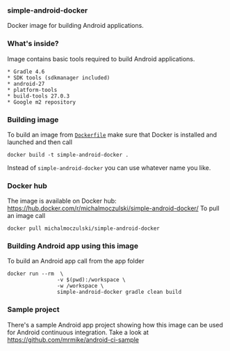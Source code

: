 ### simple-android-docker

Docker image for building Android applications.

### What's inside?
Image contains basic tools required to build Android applications.
```
* Gradle 4.6
* SDK tools (sdkmanager included)
* android-27
* platform-tools
* build-tools 27.0.3
* Google m2 repository
```
### Building image
To build an image from [`Dockerfile`](https://github.com/mrmike/SimpleAndroidDocker/blob/master/Dockerfile) make sure that Docker is installed and launched and then call
```
docker build -t simple-android-docker .
```
Instead of `simple-android-docker` you can use whatever name you like.

### Docker hub
The image is available on Docker hub: https://hub.docker.com/r/michalmoczulski/simple-android-docker/
To pull an image call
```
docker pull michalmoczulski/simple-android-docker
```

### Building Android app using this image
To build an Android app call from the app folder
```
docker run --rm  \
                -v $(pwd):/workspace \
                -w /workspace \
                simple-android-docker gradle clean build
```

### Sample project
There's a sample Android app project showing how this image can be used for Android continuous integration. Take a look at https://github.com/mrmike/android-ci-sample


